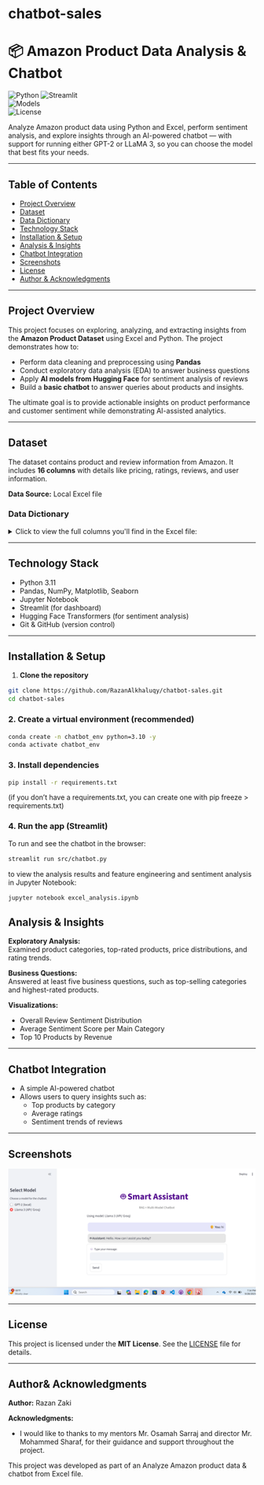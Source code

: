 # chatbot-sales

# 📦 Amazon Product Data Analysis & Chatbot

![Python](https://img.shields.io/badge/Python-3.11-green) 
![Streamlit](https://img.shields.io/badge/Framework-Streamlit-red)  
![Models](https://img.shields.io/badge/Models-GPT2%20|%20LLaMA-blueviolet)  
![License](https://img.shields.io/badge/License-MIT-yellow)

Analyze Amazon product data using Python and Excel, perform sentiment analysis, and explore insights through an AI-powered chatbot — with support for running either GPT-2 or LLaMA 3, so you can choose the model that best fits your needs.

---

## Table of Contents
- [Project Overview](#project-overview)
- [Dataset](#dataset)
- [Data Dictionary](#data-dictionary)
- [Technology Stack](#technology-stack)
- [Installation & Setup](#installation--setup)
- [Analysis & Insights](#analysis--insights)
- [Chatbot Integration](#chatbot-integration)
- [Screenshots](#screenshots)
- [License](#license)
- [Author & Acknowledgments](#author-acknowledgments)

---

## Project Overview
This project focuses on exploring, analyzing, and extracting insights from the **Amazon Product Dataset** using Excel and Python. The project demonstrates how to:  
- Perform data cleaning and preprocessing using **Pandas**  
- Conduct exploratory data analysis (EDA) to answer business questions  
- Apply **AI models from Hugging Face** for sentiment analysis of reviews  
- Build a **basic chatbot** to answer queries about products and insights.

The ultimate goal is to provide actionable insights on product performance and customer sentiment while demonstrating AI-assisted analytics.

---

## Dataset
The dataset contains product and review information from Amazon. It includes **16 columns** with details like pricing, ratings, reviews, and user information.  

**Data Source:** Local Excel file

### Data Dictionary

<details>
<summary>Click to view the full columns you'll find in the Excel file:</summary>

| Column              | Description                                   |
|--------------------|-----------------------------------------------|
| product_id         | Unique identifier for each product           |
| product_name       | Full product name                             |
| category           | Product category (may include multiple levels) |
| discounted_price   | Price after discount                          |
| actual_price       | Original price before discount                |
| discount_percentage| Discount as a percentage                      |
| rating             | Average product rating                        |
| rating_count       | Total number of ratings                       |
| about_product      | Short product description                     |
| user_id            | Unique identifier of reviewer                 |
| user_name          | Name of the reviewer                           |
| review_id          | Unique ID of the review                        |
| review_title       | Title or summary of the review                |
| review_content     | Full text of the review                        |
| img_link           | Link to the product image                      |
| product_link       | Link to the product page                        |

</details>


---

## Technology Stack
- Python 3.11  
- Pandas, NumPy, Matplotlib, Seaborn  
- Jupyter Notebook  
- Streamlit (for dashboard)  
- Hugging Face Transformers (for sentiment analysis)  
- Git & GitHub (version control)

---

## Installation & Setup
1. **Clone the repository**
```bash
git clone https://github.com/RazanAlkhaluqy/chatbot-sales.git
cd chatbot-sales
```
### 2. Create a virtual environment (recommended)
```bash
conda create -n chatbot_env python=3.10 -y
conda activate chatbot_env
```
### 3. Install dependencies

```bash
pip install -r requirements.txt
```
(if you don’t have a requirements.txt, you can create one with pip freeze > requirements.txt)

### 4. Run the app (Streamlit)
To run and see the chatbot in the browser:
```bash
streamlit run src/chatbot.py
```
to view the analysis results and feature engineering and sentiment analysis in Jupyter Notebook:
```bash
jupyter notebook excel_analysis.ipynb
```

## Analysis & Insights

**Exploratory Analysis:**  
Examined product categories, top-rated products, price distributions, and rating trends.

**Business Questions:**  
Answered at least five business questions, such as top-selling categories and highest-rated products.

**Visualizations:**  
- Overall Review Sentiment Distribution 
- Average Sentiment Score per Main Category
- Top 10 Products by Revenue

---

## Chatbot Integration

- A simple AI-powered chatbot  
- Allows users to query insights such as:  
  - Top products by category  
  - Average ratings  
  - Sentiment trends of reviews  

---

## Screenshots

![Chatbot-sales Screenshot](chatbot-picture.png)

---

## License

This project is licensed under the **MIT License**. See the [LICENSE](LICENSE) file for details.

---

## Author& Acknowledgments

**Author:** Razan Zaki  

**Acknowledgments:**  
- I would like to thanks to my mentors Mr. Osamah Sarraj and director Mr. Mohammed Sharaf, for their guidance and support throughout the project.  

This project was developed as part of an Analyze Amazon product data & chatbot from Excel file.

